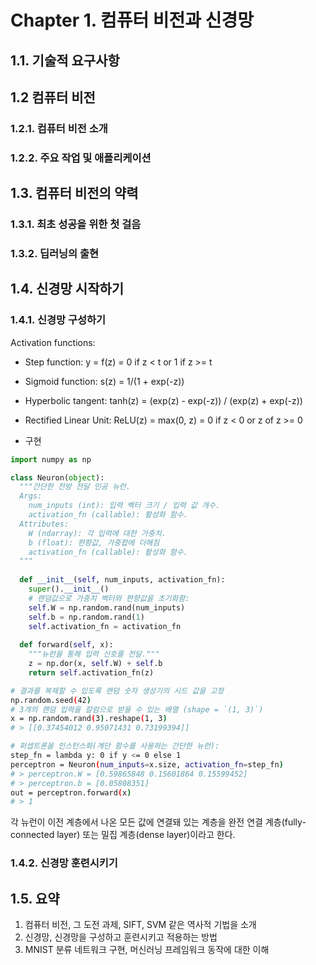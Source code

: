 # Chapter 1. 컴퓨터 비전과 신경망

## 1.1. 기술적 요구사항

## 1.2 컴퓨터 비전

### 1.2.1. 컴퓨터 비전 소개

### 1.2.2. 주요 작업 및 애플리케이션

## 1.3. 컴퓨터 비전의 약력

### 1.3.1. 최초 성공을 위한 첫 걸음

### 1.3.2. 딥러닝의 출현

## 1.4. 신경망 시작하기

### 1.4.1. 신경망 구성하기

Activation functions:

- Step function: y = f(z) = 0 if z < t or 1 if z >= t

- Sigmoid function: s(z) = 1/(1 + exp(-z))

- Hyperbolic tangent: tanh(z) = (exp(z) - exp(-z)) / (exp(z) + exp(-z))

- Rectified Linear Unit: ReLU(z) = max(0, z) = 0 if z < 0 or z of z >= 0

- 구현
```Python
import numpy as np

class Neuron(object):
  """간단한 전방 전달 인공 뉴런.
  Args:
    num_inputs (int): 입력 벡터 크기 / 입력 값 개수.
    activation_fn (callable): 활성화 함수.
  Attributes:
    W (ndarray): 각 입력에 대한 가중치.
    b (float): 편향값, 가중합에 더해짐
    activation_fn (callable): 활성화 함수.
  """
  
  def __init__(self, num_inputs, activation_fn):
    super().__init__()
    # 랜덤값으로 가중치 벡터와 편향값을 초기화함:
    self.W = np.random.rand(num_inputs)
    self.b = np.random.rand(1)
    self.activation_fn = activation_fn
    
  def forward(self, x):
    """뉴런을 통해 입력 신호를 전달."""
    z = np.dor(x, self.W) + self.b
    return self.activation_fn(z)
```

```bash
# 결과를 복제할 수 있도록 랜덤 숫자 생성기의 시드 값을 고정
np.random.seed(42)
# 3개의 랜덤 입력을 칼럼으로 받을 수 있는 배열 (shape = `(1, 3)`)
x = np.random.rand(3).reshape(1, 3)
# > [[0.37454012 0.95071431 0.73199394]]

# 퍼셉트론을 인스턴스화(계단 함수를 사용하는 간단한 뉴런):
step_fn = lambda y: 0 if y <= 0 else 1
perceptron = Neuron(num_inputs=x.size, activation_fn=step_fn)
# > perceptron.W = [0.59865848 0.15601864 0.15599452]
# > perceptron.b = [0.05808351]
out = perceptron.forward(x)
# > 1
```

각 뉴런이 이전 계층에서 나온 모든 값에 연결돼 있는 계층을 완전 연결 계층(fully-connected layer) 또는 밀집 계층(dense layer)이라고 한다.

### 1.4.2. 신경망 훈련시키기

## 1.5. 요약

1. 컴퓨터 비전, 그 도전 과제, SIFT, SVM 같은 역사적 기법을 소개
2. 신경망, 신경망을 구성하고 훈련시키고 적용하는 방법
3. MNIST 분류 네트워크 구현, 머신러닝 프레임워크 동작에 대한 이해
